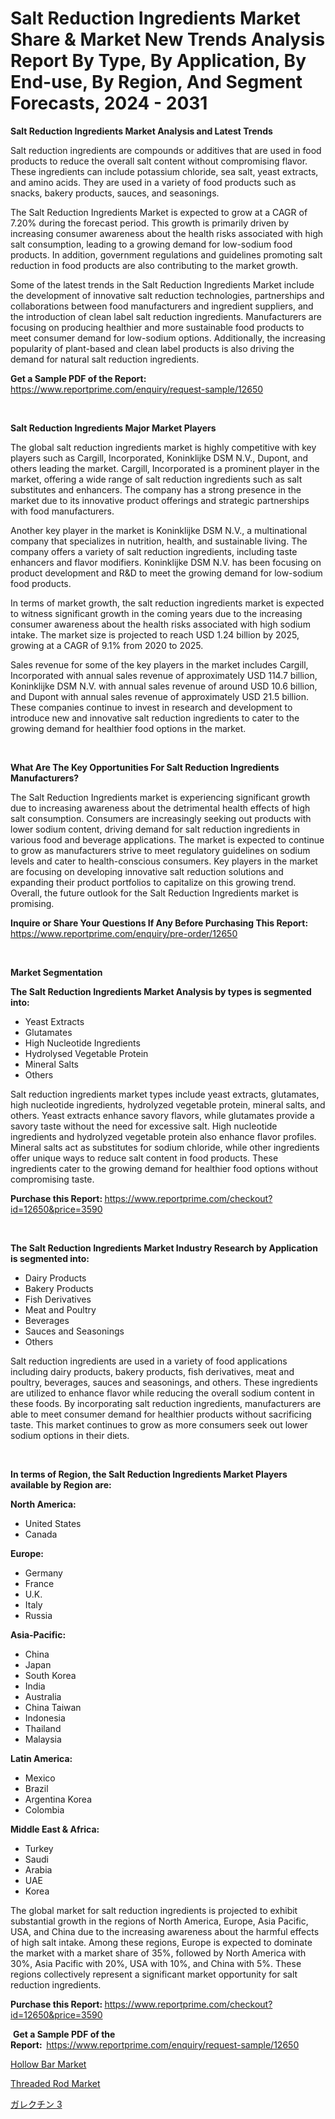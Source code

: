 <p><h1>Salt Reduction Ingredients Market Share & Market New Trends Analysis Report By Type, By Application, By End-use, By Region, And Segment Forecasts, 2024 - 2031</h1></p><p><strong>Salt Reduction Ingredients Market Analysis and Latest Trends</strong></p>
<p><p>Salt reduction ingredients are compounds or additives that are used in food products to reduce the overall salt content without compromising flavor. These ingredients can include potassium chloride, sea salt, yeast extracts, and amino acids. They are used in a variety of food products such as snacks, bakery products, sauces, and seasonings.</p><p>The Salt Reduction Ingredients Market is expected to grow at a CAGR of 7.20% during the forecast period. This growth is primarily driven by increasing consumer awareness about the health risks associated with high salt consumption, leading to a growing demand for low-sodium food products. In addition, government regulations and guidelines promoting salt reduction in food products are also contributing to the market growth.</p><p>Some of the latest trends in the Salt Reduction Ingredients Market include the development of innovative salt reduction technologies, partnerships and collaborations between food manufacturers and ingredient suppliers, and the introduction of clean label salt reduction ingredients. Manufacturers are focusing on producing healthier and more sustainable food products to meet consumer demand for low-sodium options. Additionally, the increasing popularity of plant-based and clean label products is also driving the demand for natural salt reduction ingredients.</p></p>
<p><strong>Get a Sample PDF of the Report:&nbsp;</strong> <a href="https://www.reportprime.com/enquiry/request-sample/12650">https://www.reportprime.com/enquiry/request-sample/12650</a></p>
<p>&nbsp;</p>
<p><strong>Salt Reduction Ingredients Major Market Players</strong></p>
<p><p>The global salt reduction ingredients market is highly competitive with key players such as Cargill, Incorporated, Koninklijke DSM N.V., Dupont, and others leading the market. Cargill, Incorporated is a prominent player in the market, offering a wide range of salt reduction ingredients such as salt substitutes and enhancers. The company has a strong presence in the market due to its innovative product offerings and strategic partnerships with food manufacturers.</p><p>Another key player in the market is Koninklijke DSM N.V., a multinational company that specializes in nutrition, health, and sustainable living. The company offers a variety of salt reduction ingredients, including taste enhancers and flavor modifiers. Koninklijke DSM N.V. has been focusing on product development and R&D to meet the growing demand for low-sodium food products.</p><p>In terms of market growth, the salt reduction ingredients market is expected to witness significant growth in the coming years due to the increasing consumer awareness about the health risks associated with high sodium intake. The market size is projected to reach USD 1.24 billion by 2025, growing at a CAGR of 9.1% from 2020 to 2025.</p><p>Sales revenue for some of the key players in the market includes Cargill, Incorporated with annual sales revenue of approximately USD 114.7 billion, Koninklijke DSM N.V. with annual sales revenue of around USD 10.6 billion, and Dupont with annual sales revenue of approximately USD 21.5 billion. These companies continue to invest in research and development to introduce new and innovative salt reduction ingredients to cater to the growing demand for healthier food options in the market.</p></p>
<p>&nbsp;</p>
<p><strong>What Are The Key Opportunities For Salt Reduction Ingredients Manufacturers?</strong></p>
<p><p>The Salt Reduction Ingredients market is experiencing significant growth due to increasing awareness about the detrimental health effects of high salt consumption. Consumers are increasingly seeking out products with lower sodium content, driving demand for salt reduction ingredients in various food and beverage applications. The market is expected to continue to grow as manufacturers strive to meet regulatory guidelines on sodium levels and cater to health-conscious consumers. Key players in the market are focusing on developing innovative salt reduction solutions and expanding their product portfolios to capitalize on this growing trend. Overall, the future outlook for the Salt Reduction Ingredients market is promising.</p></p>
<p><strong>Inquire or Share Your Questions If Any Before Purchasing This Report:</strong> <a href="https://www.reportprime.com/enquiry/pre-order/12650">https://www.reportprime.com/enquiry/pre-order/12650</a></p>
<p>&nbsp;</p>
<p><strong>Market Segmentation</strong></p>
<p><strong>The Salt Reduction Ingredients Market Analysis by types is segmented into:</strong></p>
<p><ul><li>Yeast Extracts</li><li>Glutamates</li><li>High Nucleotide Ingredients</li><li>Hydrolysed Vegetable Protein</li><li>Mineral Salts</li><li>Others</li></ul></p>
<p><p>Salt reduction ingredients market types include yeast extracts, glutamates, high nucleotide ingredients, hydrolyzed vegetable protein, mineral salts, and others. Yeast extracts enhance savory flavors, while glutamates provide a savory taste without the need for excessive salt. High nucleotide ingredients and hydrolyzed vegetable protein also enhance flavor profiles. Mineral salts act as substitutes for sodium chloride, while other ingredients offer unique ways to reduce salt content in food products. These ingredients cater to the growing demand for healthier food options without compromising taste.</p></p>
<p><strong>Purchase this Report:&nbsp;</strong><a href="https://www.reportprime.com/checkout?id=12650&price=3590">https://www.reportprime.com/checkout?id=12650&price=3590</a></p>
<p>&nbsp;</p>
<p><strong>The Salt Reduction Ingredients Market Industry Research by Application is segmented into:</strong></p>
<p><ul><li>Dairy Products</li><li>Bakery Products</li><li>Fish Derivatives</li><li>Meat and Poultry</li><li>Beverages</li><li>Sauces and Seasonings</li><li>Others</li></ul></p>
<p><p>Salt reduction ingredients are used in a variety of food applications including dairy products, bakery products, fish derivatives, meat and poultry, beverages, sauces and seasonings, and others. These ingredients are utilized to enhance flavor while reducing the overall sodium content in these foods. By incorporating salt reduction ingredients, manufacturers are able to meet consumer demand for healthier products without sacrificing taste. This market continues to grow as more consumers seek out lower sodium options in their diets.</p></p>
<p>&nbsp;</p>
<p><strong>In terms of Region, the Salt Reduction Ingredients Market Players available by Region are:</strong></p>
<p>
    <p> <strong> North America: </strong>
        <ul>
            <li>United States</li>
            <li>Canada</li>
        </ul>
        </p> 
    <p> <strong> Europe: </strong>
        <ul>
            <li>Germany</li>
            <li>France</li>
            <li>U.K.</li>
            <li>Italy</li>
            <li>Russia</li>
        </ul>
        </p> 
    <p> <strong> Asia-Pacific: </strong>
        <ul>
            <li>China</li>
            <li>Japan</li>
            <li>South Korea</li>
            <li>India</li>
            <li>Australia</li>
            <li>China Taiwan</li>
            <li>Indonesia</li>
            <li>Thailand</li>
            <li>Malaysia</li>
        </ul>
        </p> 
    <p> <strong> Latin America: </strong>
        <ul>
            <li>Mexico</li>
            <li>Brazil</li>
            <li>Argentina Korea</li>
            <li>Colombia</li>
        </ul>
        </p> 
    <p> <strong> Middle East & Africa: </strong>
        <ul>
            <li>Turkey</li>
            <li>Saudi</li>
            <li>Arabia</li>
            <li>UAE</li>
            <li>Korea</li>
        </ul>
    </p>
    </p>
<p><p>The global market for salt reduction ingredients is projected to exhibit substantial growth in the regions of North America, Europe, Asia Pacific, USA, and China due to the increasing awareness about the harmful effects of high salt intake. Among these regions, Europe is expected to dominate the market with a market share of 35%, followed by North America with 30%, Asia Pacific with 20%, USA with 10%, and China with 5%. These regions collectively represent a significant market opportunity for salt reduction ingredients.</p></p>
<p><strong>Purchase this Report: </strong><a href="https://www.reportprime.com/checkout?id=12650&price=3590">https://www.reportprime.com/checkout?id=12650&price=3590</a></p>
<p>&nbsp;<strong>Get a Sample PDF of the Report:&nbsp;&nbsp;</strong><a href="https://www.reportprime.com/enquiry/request-sample/12650">https://www.reportprime.com/enquiry/request-sample/12650</a></p>
<p><strong></strong></p>
<p><p><a href="https://full-wildebeest-80b.notion.site/Hollow-Bar-Market-Size-Growth-Outlook-from-2024-to-2031-projecting-at-Market-s-Trends-Analysis-by--62f5b9821f154936beab5d4323494c1b">Hollow Bar Market</a></p><p><a href="https://pretty-mail-caf.notion.site/Insights-into-Threaded-Rod-Market-Size-Analysing-Market-Share-Trends-and-Growth-from-2024-to-2031-fc58eccdd2cc45bc867d5ce698b2cfe7">Threaded Rod Market</a></p><p><a href="https://medium.com/@raideochran7856/%E3%82%AC%E3%83%AC%E3%82%AF%E3%83%81%E3%83%B33%E5%B8%82%E5%A0%B4-%E5%B8%82%E5%A0%B4%E3%82%B7%E3%82%A7%E3%82%A2-%E5%B8%82%E5%A0%B4%E5%8B%95%E5%90%91-%E3%81%8A%E3%82%88%E3%81%B3%E5%B0%86%E6%9D%A5%E3%81%AE%E6%88%90%E9%95%B7%E3%82%92%E6%8E%A2%E3%82%8B-94151bcef079">ガレクチン 3</a></p></p>